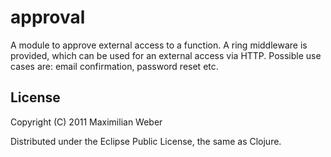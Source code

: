 # approval

A module to approve external access to a function. A ring
middleware is provided, which can be used for an external access via
HTTP. Possible use cases are: email confirmation, password reset etc.

## License

Copyright (C) 2011 Maximilian Weber

Distributed under the Eclipse Public License, the same as Clojure.
